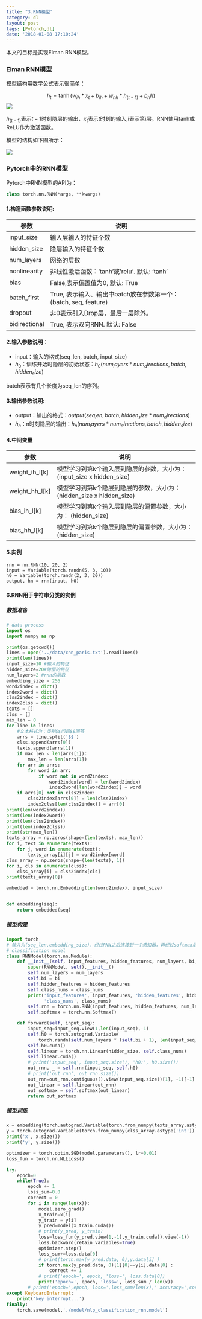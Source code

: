 ```yaml
---
title: "3.RNN模型"
category: dl
layout: post
tags: [Pytorch,dl]
date: '2018-01-08 17:10:24'
---
```



本文的目标是实现Elman RNN模型。

### Elman RNN模型
模型结构用数学公式表示很简单：

$$h_t=\tanh(w_{ih}*x_t+b_{ih}+w_{hh}*h_{(t-1)}+b_hh)$$
![](/imgs/elman_rnn.png)

$h_{(t-1)}$表示$t-1$时刻隐层的输出，$x_t$表示$t$时刻的输入,i表示第i层。RNN使用tanh或ReLU作为激活函数。

模型的结构如下图所示：

![](/imgs/rnn.png)

### Pytorch中的RNN模型

Pytorch中RNN模型的API为：
```python
class torch.nn.RNN(*args, **kwargs)
```
#### 1.构造函数参数说明:	

|参数|说明|
|-|-|
|input_size|输入层输入的特征个数|
|hidden_size|隐层输入的特征个数|
|num_layers|网络的层数|
|nonlinearity|非线性激活函数：‘tanh’或’relu’. 默认: ‘tanh’|
|bias|False,表示偏置值为0, 默认: True|
|batch_first|True, 表示输入、输出中batch放在参数第一个：(batch, seq, feature)|
|dropout|非0表示引入Drop层，最后一层除外。|
|bidirectional|True, 表示双向RNN. 默认: False|


#### 2.输入参数说明：

- input：输入的格式(seq_len, batch, input_size)
- $h_0$：训练开始时隐层的初始状态：$h_0 (num_layers * num_directions, batch, hidden_size)$

batch表示有几个长度为seq_len的序列。

#### 3.输出参数说明: 

- output：输出的格式：$output(seq_len, batch,  hidden_size* num_directions)$
- $h_n$：n时刻隐层的输出：$h_n (num_layers * num_directions, batch, hidden_size)$


#### 4.中间变量

|参数|说明|
|-|-|
|weight_ih_l[k]|模型学习到第k个输入层到隐层的参数，大小为：(input_size x hidden_size)|
|weight_hh_l[k]|模型学习到第k个隐层到隐层的参数，大小为：(hidden_size x hidden_size)|
|bias_ih_l[k]|模型学习到第k个输入层到隐层的偏置参数，大小为： (hidden_size)|
|bias_hh_l[k]|模型学习到第k个隐层到隐层的偏置参数，大小为： (hidden_size)|

#### 5.实例

```
rnn = nn.RNN(10, 20, 2)
input = Variable(torch.randn(5, 3, 10))
h0 = Variable(torch.randn(2, 3, 20))
output, hn = rnn(input, h0)
```


#### 6.RNN用于字符串分类的实例


##### 数据准备
```python
# data process
import os
import numpy as np

print(os.getcwd())
lines = open('../data/cnn_paris.txt').readlines()
print(len(lines))
input_size=10 #输入的特征
hidden_size=20#隐层的特征
num_layers=2 #rnn的层数
embedding_size = 256
word2index = dict()
index2word = dict()
clss2index = dict()
index2clss = dict()
texts = []
clss = []
max_len = 0
for line in lines:
    #文本格式为：类别$$问题$$回答
    arrs = line.split('$$')
    clss.append(arrs[0])
    texts.append(arrs[1])
    if max_len < len(arrs[1]):
        max_len = len(arrs[1])
    for arr in arrs:
        for word in arr:
            if word not in word2index:
                word2index[word] = len(word2index)
                index2word[len(word2index)] = word
    if arrs[0] not in clss2index:
        clss2index[arrs[0]] = len(clss2index)
        index2clss[len(clss2index)] = arr[0]
print(len(word2index))
print(len(index2word))
print(len(clss2index))
print(len(index2clss))
print(str(max_len))
texts_array = np.zeros(shape=(len(texts), max_len))
for i, text in enumerate(texts):
    for j, word in enumerate(text):
        texts_array[i][j] = word2index[word]
clss_array = np.zeros(shape=(len(texts), 1))
for i, cls in enumerate(clss):
    clss_array[i] = clss2index[cls]
print(texts_array[0])

embedded = torch.nn.Embedding(len(word2index), input_size)


def embedding(seq):
    return embedded(seq)
```
##### 模型构建
```python
import torch
# 输入为(seq_len,embedding_size)，经过RNN之后连接到一个感知器，再经过softmax层输出分类结果
# classification model
class RNNModel(torch.nn.Module):
    def __init__(self, input_features, hidden_features, num_layers, bi, class_nums):
        super(RNNModel, self).__init__()
        self.num_layers = num_layers
        self.bi = bi
        self.hidden_features = hidden_features
        self.class_nums = class_nums
        print('input_features', input_features, 'hidden_features', hidden_features, 'num_layers', num_layers, bi,
              'class_nums', class_nums)
        self.rnn = torch.nn.RNN(input_features, hidden_features, num_layers, bidirectional=bi, batch_first=True,dropout=0.2,nonlinearity='relu')
        self.softmax = torch.nn.Softmax()

    def forward(self, input_seq):
        input_seq=input_seq.view(1,len(input_seq),-1)
        self.h0 = torch.autograd.Variable(
            torch.randn(self.num_layers * (self.bi + 1), len(input_seq), self.hidden_features))
        self.h0.cuda()
        self.linear = torch.nn.Linear(hidden_size, self.class_nums)
        self.linear.cuda()
        # print('input_seq', input_seq.size(), 'h0:', h0.size())
        out_rnn, _ = self.rnn(input_seq, self.h0)
        # print('out_rnn', out_rnn.size())
        out_rnn=out_rnn.contiguous().view(input_seq.size()[1], -1)[-1]
        out_linear = self.linear(out_rnn)
        out_softmax = self.softmax(out_linear)
        return out_softmax
```


##### 模型训练
```python
x = embedding(torch.autograd.Variable(torch.from_numpy(texts_array.astype('int')).view(len(texts_array), max_len)))
y = torch.autograd.Variable(torch.from_numpy(clss_array.astype('int')).view(len(clss_array)), requires_grad=False)
print('x', x.size())
print('y', y.size())

optimizer = torch.optim.SGD(model.parameters(), lr=0.01)
loss_fun = torch.nn.NLLLoss()

try:
    epoch=0
    while(True):
        epoch += 1
        loss_sum=0.0
        correct = 0
        for i in range(len(x)):
            model.zero_grad()
            x_train=x[i]
            y_train = y[i]
            y_pred=model(x_train.cuda())
            # print(y_pred, y_train)
            loss=loss_fun(y_pred.view(1,-1),y_train.cuda().view(-1))
            loss.backward(retain_variables=True)
            optimizer.step()
            loss_sum+=loss.data[0]
            # print(torch.max(y_pred.data, 0),y.data[i] )
            if torch.max(y_pred.data, 0)[1][0]==y[i].data[0] :
                correct += 1
            # print('epoch=', epoch, 'loss=', loss.data[0])
            print('epoch=', epoch, 'loss=', loss_sum / len(x))
        # print('epoch=',epoch,'loss=',loss_sum/len(x),' accuracy=',correct/len(x))
except KeyboardInterrupt:
    print('key interrupt...')
finally:
    torch.save(model,'./model/nlp_classification_rnn.model')
```
